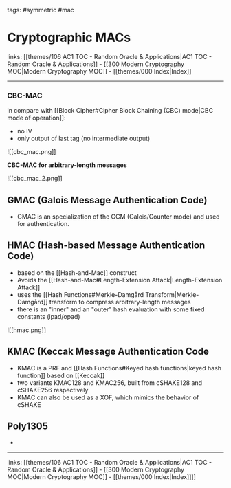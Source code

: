 tags: #symmetric #mac

# Cryptographic MACs

links: [[themes/106 AC1 TOC - Random Oracle & Applications|AC1 TOC - Random Oracle & Applications]] - [[300 Modern Cryptography MOC|Modern Cryptography MOC]] - [[themes/000 Index|Index]]

---

### CBC-MAC

in compare with [[Block Cipher#Cipher Block Chaining (CBC) mode|CBC mode of operation]]:
- no IV
- only output of last tag (no intermediate output)

![[cbc_mac.png]]

**CBC-MAC for arbitrary-length messages**

![[cbc_mac_2.png]]


## GMAC (Galois Message Authentication Code)

-  GMAC is an specialization of the GCM (Galois/Counter mode) and used for authentication.


## HMAC (Hash-based Message Authentication Code)

- based on the [[Hash-and-Mac]] construct
- Avoids the [[Hash-and-Mac#Length-Extension Attack|Length-Extension Attack]]
- uses the [[Hash Functions#Merkle-Damgård Transform|Merkle-Damgård]] transform to compress arbitrary-length messages
- there is an "inner" and an "outer" hash evaluation with some fixed constants (ipad/opad) 

![[hmac.png]]


## KMAC (Keccak Message Authentication Code

- KMAC is a PRF and [[Hash Functions#Keyed hash functions|keyed hash function]] based on [[Keccak]]
- two variants KMAC128 and KMAC256, built from cSHAKE128 and cSHAKE256 respectively
- KMAC can also be used as a XOF, which mimics the behavior of cSHAKE

## Poly1305

- 

---
links: [[themes/106 AC1 TOC - Random Oracle & Applications|AC1 TOC - Random Oracle & Applications]] - [[300 Modern Cryptography MOC|Modern Cryptography MOC]] - [[themes/000 Index|Index]]]]
